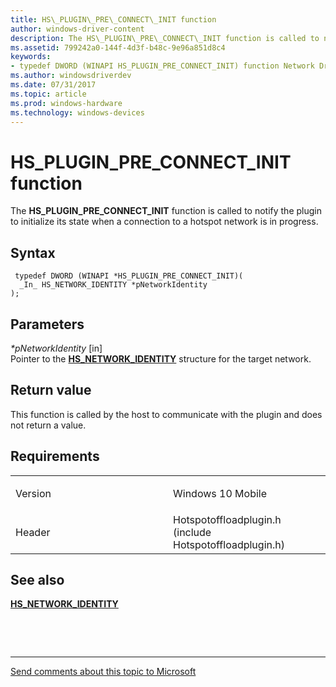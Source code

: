 ```yaml
---
title: HS\_PLUGIN\_PRE\_CONNECT\_INIT function
author: windows-driver-content
description: The HS\_PLUGIN\_PRE\_CONNECT\_INIT function is called to notify the plugin to initialize its state when a connection to a hotspot network is in progress.
ms.assetid: 799242a0-144f-4d3f-b48c-9e96a851d8c4
keywords: 
- typedef DWORD (WINAPI HS_PLUGIN_PRE_CONNECT_INIT) function Network Drivers Starting with Windows Vista
ms.author: windowsdriverdev
ms.date: 07/31/2017 
ms.topic: article
ms.prod: windows-hardware
ms.technology: windows-devices
---
```


# HS\_PLUGIN\_PRE\_CONNECT\_INIT function


The **HS\_PLUGIN\_PRE\_CONNECT\_INIT** function is called to notify the plugin to initialize its state when a connection to a hotspot network is in progress.

Syntax
------

```ManagedCPlusPlus
 typedef DWORD (WINAPI *HS_PLUGIN_PRE_CONNECT_INIT)(
  _In_ HS_NETWORK_IDENTITY *pNetworkIdentity
);
```

Parameters
----------

*\*pNetworkIdentity* \[in\]  
Pointer to the [**HS\_NETWORK\_IDENTITY**](hs-network-identity.md) structure for the target network.

Return value
------------

This function is called by the host to communicate with the plugin and does not return a value.

Requirements
------------

<table>
<colgroup>
<col width="50%" />
<col width="50%" />
</colgroup>
<tbody>
<tr class="odd">
<td><p>Version</p></td>
<td><p>Windows 10 Mobile</p></td>
</tr>
<tr class="even">
<td><p>Header</p></td>
<td>Hotspotoffloadplugin.h (include Hotspotoffloadplugin.h)</td>
</tr>
</tbody>
</table>

## See also


[**HS\_NETWORK\_IDENTITY**](hs-network-identity.md)

 

 


--------------------
[Send comments about this topic to Microsoft](mailto:wsddocfb@microsoft.com?subject=Documentation%20feedback%20%5Bnetvista\netvista%5D:%20HS_PLUGIN_PRE_CONNECT_INIT%20function%20%20RELEASE:%20%287/31/2017%29&body=%0A%0APRIVACY%20STATEMENT%0A%0AWe%20use%20your%20feedback%20to%20improve%20the%20documentation.%20We%20don't%20use%20your%20email%20address%20for%20any%20other%20purpose,%20and%20we'll%20remove%20your%20email%20address%20from%20our%20system%20after%20the%20issue%20that%20you're%20reporting%20is%20fixed.%20While%20we're%20working%20to%20fix%20this%20issue,%20we%20might%20send%20you%20an%20email%20message%20to%20ask%20for%20more%20info.%20Later,%20we%20might%20also%20send%20you%20an%20email%20message%20to%20let%20you%20know%20that%20we've%20addressed%20your%20feedback.%0A%0AFor%20more%20info%20about%20Microsoft's%20privacy%20policy,%20see%20http://privacy.microsoft.com/default.aspx. "Send comments about this topic to Microsoft")


